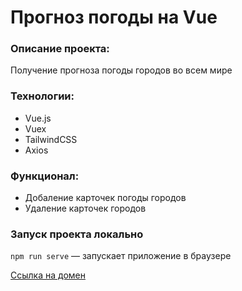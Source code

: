 # Прогноз погоды на Vue

### Описание проекта: 
Получение прогноза погоды городов во всем мире

### Технологии:
+ Vue.js
+ Vuex
+ TailwindCSS
+ Axios

### Функционал: 

+ Добаление карточек погоды городов
+ Удаление карточек городов


### Запуск проекта локально

`npm run serve` — запускает приложение в браузере

[Ссылка на домен](https://sergynya174.github.io/vue-weather/)
